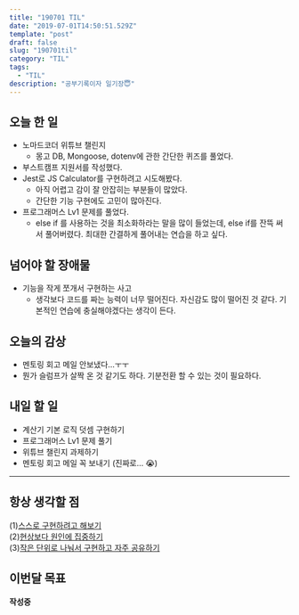 ```yaml
---
title: "190701 TIL"
date: "2019-07-01T14:50:51.529Z"
template: "post"
draft: false
slug: "190701til"
category: "TIL"
tags:
  - "TIL"
description: "공부기록이자 일기장😇"
---
```


## 오늘 한 일

- 노마드코더 위튜브 챌린지
  - 몽고 DB, Mongoose, dotenv에 관한 간단한 퀴즈를 풀었다.
- 부스트캠프 지원서를 작성했다.
- Jest로 JS Calculator를 구현하려고 시도해봤다.
  - 아직 어렵고 감이 잘 안잡히는 부분들이 많았다.
  - 간단한 기능 구현에도 고민이 많아진다.
- 프로그래머스 Lv1 문제를 풀었다.
  - else if 를 사용하는 것을 최소화하라는 말을 많이 들었는데, else if를 잔뜩 써서 풀어버렸다. 최대한 간결하게 풀어내는 연습을 하고 싶다.

## 넘어야 할 장애물

- 기능을 작게 쪼개서 구현하는 사고
  - 생각보다 코드를 짜는 능력이 너무 떨어진다. 자신감도 많이 떨어진 것 같다. 기본적인 연습에 충실해야겠다는 생각이 든다.

## 오늘의 감상

- 멘토링 회고 메일 안보냈다…ㅜㅜ
- 뭔가 슬럼프가 살짝 온 것 같기도 하다. 기분전환 할 수 있는 것이 필요하다.

## 내일 할 일

- 계산기 기본 로직 덧셈 구현하기
- 프로그래머스 Lv1 문제 풀기
- 위튜브 챌린지 과제하기
- 멘토링 회고 메일 꼭 보내기 (진짜로… 😭)

---



## 항상 생각할 점

(1)<u>스스로 구현하려고 해보기</u> <br>(2)<u>현상보다 원인에 집중하기</u> <br>(3)<u>작은 단위로 나눠서 구현하고 자주 공유하기</u>



## 이번달 목표

**작성중**

